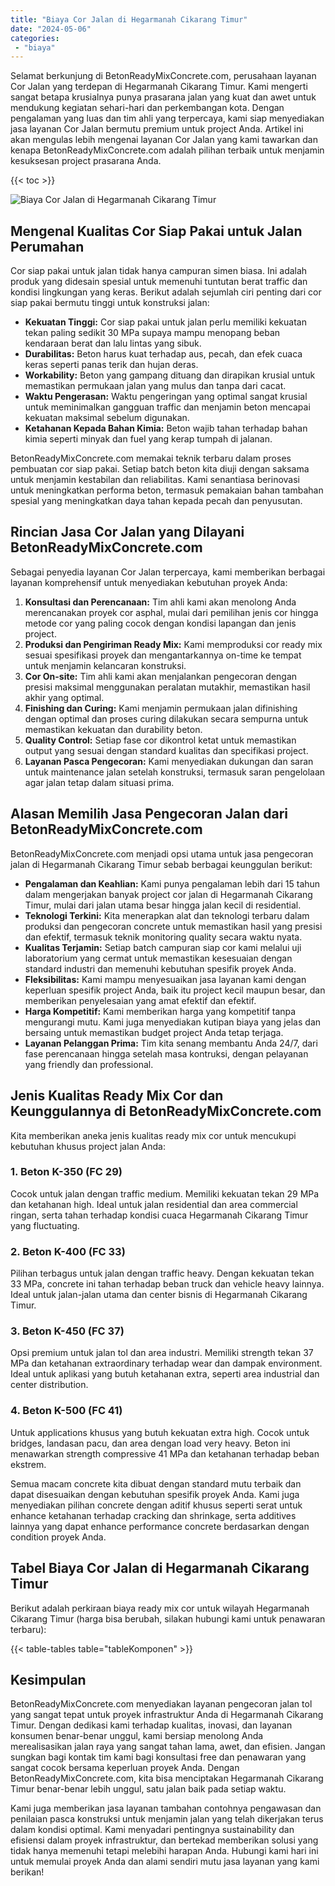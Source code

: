 ```yaml
---
title: "Biaya Cor Jalan di Hegarmanah Cikarang Timur"
date: "2024-05-06"
categories: 
 - "biaya"
---
```


Selamat berkunjung di BetonReadyMixConcrete.com, perusahaan layanan Cor Jalan yang terdepan di Hegarmanah Cikarang Timur. Kami mengerti sangat betapa krusialnya punya prasarana jalan yang kuat dan awet untuk mendukung kegiatan sehari-hari dan perkembangan kota. Dengan pengalaman yang luas dan tim ahli yang terpercaya, kami siap menyediakan jasa layanan Cor Jalan bermutu premium untuk project Anda. Artikel ini akan mengulas lebih mengenai layanan Cor Jalan yang kami tawarkan dan kenapa BetonReadyMixConcrete.com adalah pilihan terbaik untuk menjamin kesuksesan project prasarana Anda.

{{< toc >}}

![Biaya Cor Jalan di Hegarmanah Cikarang Timur](https://betoncor8.github.io/cor/harga-beton-readymix-concrete%20(23).png)

## Mengenal Kualitas Cor Siap Pakai untuk Jalan Perumahan

Cor siap pakai untuk jalan tidak hanya campuran simen biasa. Ini adalah produk yang didesain spesial untuk memenuhi tuntutan berat traffic dan kondisi lingkungan yang keras. Berikut adalah sejumlah ciri penting dari cor siap pakai bermutu tinggi untuk konstruksi jalan:

- **Kekuatan Tinggi:** Cor siap pakai untuk jalan perlu memiliki kekuatan tekan paling sedikit 30 MPa supaya mampu menopang beban kendaraan berat dan lalu lintas yang sibuk.
- **Durabilitas:** Beton harus kuat terhadap aus, pecah, dan efek cuaca keras seperti panas terik dan hujan deras.
- **Workability:** Beton yang gampang dituang dan dirapikan krusial untuk memastikan permukaan jalan yang mulus dan tanpa dari cacat.
- **Waktu Pengerasan:** Waktu pengeringan yang optimal sangat krusial untuk meminimalkan gangguan traffic dan menjamin beton mencapai kekuatan maksimal sebelum digunakan.
- **Ketahanan Kepada Bahan Kimia:** Beton wajib tahan terhadap bahan kimia seperti minyak dan fuel yang kerap tumpah di jalanan.

BetonReadyMixConcrete.com memakai teknik terbaru dalam proses pembuatan cor siap pakai. Setiap batch beton kita diuji dengan saksama untuk menjamin kestabilan dan reliabilitas. Kami senantiasa berinovasi untuk meningkatkan performa beton, termasuk pemakaian bahan tambahan spesial yang meningkatkan daya tahan kepada pecah dan penyusutan.

## Rincian Jasa Cor Jalan yang Dilayani BetonReadyMixConcrete.com

Sebagai penyedia layanan Cor Jalan terpercaya, kami memberikan berbagai layanan komprehensif untuk menyediakan kebutuhan proyek Anda:

1. **Konsultasi dan Perencanaan:** Tim ahli kami akan menolong Anda merencanakan proyek cor asphal, mulai dari pemilihan jenis cor hingga metode cor yang paling cocok dengan kondisi lapangan dan jenis project.
2. **Produksi dan Pengiriman Ready Mix:** Kami memproduksi cor ready mix sesuai spesifikasi proyek dan mengantarkannya on-time ke tempat untuk menjamin kelancaran konstruksi.
3. **Cor On-site:** Tim ahli kami akan menjalankan pengecoran dengan presisi maksimal menggunakan peralatan mutakhir, memastikan hasil akhir yang optimal.
4. **Finishing dan Curing:** Kami menjamin permukaan jalan difinishing dengan optimal dan proses curing dilakukan secara sempurna untuk memastikan kekuatan dan durability beton.
5. **Quality Control:** Setiap fase cor dikontrol ketat untuk memastikan output yang sesuai dengan standard kualitas dan specifikasi project.
6. **Layanan Pasca Pengecoran:** Kami menyediakan dukungan dan saran untuk maintenance jalan setelah konstruksi, termasuk saran pengelolaan agar jalan tetap dalam situasi prima.

## Alasan Memilih Jasa Pengecoran Jalan dari BetonReadyMixConcrete.com

BetonReadyMixConcrete.com menjadi opsi utama untuk jasa pengecoran jalan di Hegarmanah Cikarang Timur sebab berbagai keunggulan berikut:

- **Pengalaman dan Keahlian:** Kami punya pengalaman lebih dari 15 tahun dalam mengerjakan banyak project cor jalan di Hegarmanah Cikarang Timur, mulai dari jalan utama besar hingga jalan kecil di residential.
- **Teknologi Terkini:** Kita menerapkan alat dan teknologi terbaru dalam produksi dan pengecoran concrete untuk memastikan hasil yang presisi dan efektif, termasuk teknik monitoring quality secara waktu nyata.
- **Kualitas Terjamin:** Setiap batch campuran siap cor kami melalui uji laboratorium yang cermat untuk memastikan kesesuaian dengan standard industri dan memenuhi kebutuhan spesifik proyek Anda.
- **Fleksibilitas:** Kami mampu menyesuaikan jasa layanan kami dengan keperluan spesifik project Anda, baik itu project kecil maupun besar, dan memberikan penyelesaian yang amat efektif dan efektif.
- **Harga Kompetitif:** Kami memberikan harga yang kompetitif tanpa mengurangi mutu. Kami juga menyediakan kutipan biaya yang jelas dan bersaing untuk memastikan budget project Anda tetap terjaga.
- **Layanan Pelanggan Prima:** Tim kita senang membantu Anda 24/7, dari fase perencanaan hingga setelah masa kontruksi, dengan pelayanan yang friendly dan professional.

## Jenis Kualitas Ready Mix Cor dan Keunggulannya di BetonReadyMixConcrete.com

Kita memberikan aneka jenis kualitas ready mix cor untuk mencukupi kebutuhan khusus project jalan Anda:

### 1\. Beton K-350 (FC 29)

Cocok untuk jalan dengan traffic medium. Memiliki kekuatan tekan 29 MPa dan ketahanan high. Ideal untuk jalan residential dan area commercial ringan, serta tahan terhadap kondisi cuaca Hegarmanah Cikarang Timur yang fluctuating.

### 2\. Beton K-400 (FC 33)

Pilihan terbagus untuk jalan dengan traffic heavy. Dengan kekuatan tekan 33 MPa, concrete ini tahan terhadap beban truck dan vehicle heavy lainnya. Ideal untuk jalan-jalan utama dan center bisnis di Hegarmanah Cikarang Timur.

### 3\. Beton K-450 (FC 37)

Opsi premium untuk jalan tol dan area industri. Memiliki strength tekan 37 MPa dan ketahanan extraordinary terhadap wear dan dampak environment. Ideal untuk aplikasi yang butuh ketahanan extra, seperti area industrial dan center distribution.

### 4\. Beton K-500 (FC 41)

Untuk applications khusus yang butuh kekuatan extra high. Cocok untuk bridges, landasan pacu, dan area dengan load very heavy. Beton ini menawarkan strength compressive 41 MPa dan ketahanan terhadap beban ekstrem.

Semua macam concrete kita dibuat dengan standard mutu terbaik dan dapat disesuaikan dengan kebutuhan spesifik proyek Anda. Kami juga menyediakan pilihan concrete dengan aditif khusus seperti serat untuk enhance ketahanan terhadap cracking dan shrinkage, serta additives lainnya yang dapat enhance performance concrete berdasarkan dengan condition proyek Anda.

## Tabel Biaya Cor Jalan di Hegarmanah Cikarang Timur

Berikut adalah perkiraan biaya ready mix cor untuk wilayah Hegarmanah Cikarang Timur (harga bisa berubah, silakan hubungi kami untuk penawaran terbaru):

{{< table-tables table="tableKomponen" >}}

## Kesimpulan

BetonReadyMixConcrete.com menyediakan layanan pengecoran jalan tol yang sangat tepat untuk proyek infrastruktur Anda di Hegarmanah Cikarang Timur. Dengan dedikasi kami terhadap kualitas, inovasi, dan layanan konsumen benar-benar unggul, kami bersiap menolong Anda merealisasikan jalan raya yang sangat tahan lama, awet, dan efisien. Jangan sungkan bagi kontak tim kami bagi konsultasi free dan penawaran yang sangat cocok bersama keperluan proyek Anda. Dengan BetonReadyMixConcrete.com, kita bisa menciptakan Hegarmanah Cikarang Timur benar-benar lebih unggul, satu jalan baik pada setiap waktu.

Kami juga memberikan jasa layanan tambahan contohnya pengawasan dan penilaian pasca konstruksi untuk menjamin jalan yang telah dikerjakan terus dalam kondisi optimal. Kami menyadari pentingnya sustainability dan efisiensi dalam proyek infrastruktur, dan bertekad memberikan solusi yang tidak hanya memenuhi tetapi melebihi harapan Anda. Hubungi kami hari ini untuk memulai proyek Anda dan alami sendiri mutu jasa layanan yang kami berikan!
